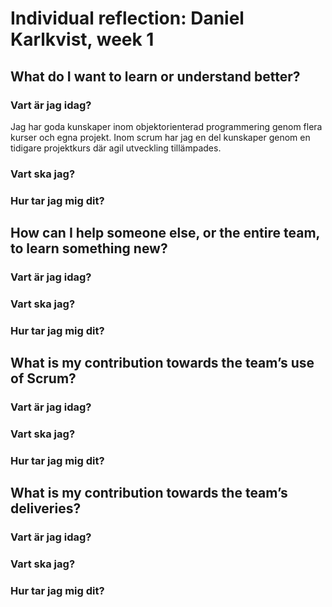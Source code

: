 # Individual reflection: Daniel Karlkvist, week 1

## What do I want to learn or understand better?
  
### Vart är jag idag?  
Jag har goda kunskaper inom objektorienterad programmering genom flera kurser och egna projekt.
Inom scrum har jag en del kunskaper genom en tidigare projektkurs där agil utveckling tillämpades. 
  
### Vart ska jag?  
  
### Hur tar jag mig dit?  
  
## How can I help someone else, or the entire team, to learn something new?
  
### Vart är jag idag?  

### Vart ska jag?  

### Hur tar jag mig dit?  

## What is my contribution towards the team’s use of Scrum?

### Vart är jag idag?  

### Vart ska jag?  

### Hur tar jag mig dit?  

## What is my contribution towards the team’s deliveries?

### Vart är jag idag?  

### Vart ska jag?  

### Hur tar jag mig dit?  
